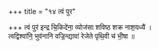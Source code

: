 +++
title = "१४ त्वं पुर"

+++
त्वं पुर॑ इन्द्र चि॒किदे॑ना॒ व्योज॑सा शविष्ठ शक्र नाश॒यध्यै॑ ।  
त्वद्विश्वा॑नि॒ भुव॑नानि वज्रि॒न्द्यावा॑ रेजेते पृथि॒वी च॑ भी॒षा ॥